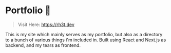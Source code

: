 # Portfolio 📁
> Visit Here: https://rh3t.dev

This is my site which mainly serves as my portfolio, but also as a directory to a bunch of various things i'm included in. Built using React and Next.js as backend, and my tears as frontend.